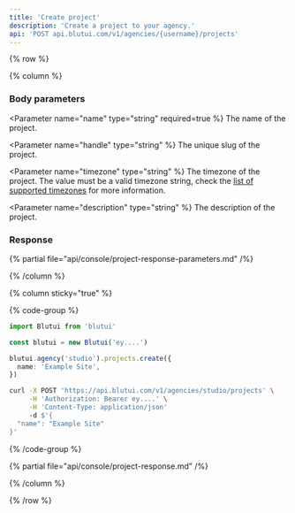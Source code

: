 ```yaml
---
title: 'Create project'
description: 'Create a project to your agency.'
api: 'POST api.blutui.com/v1/agencies/{username}/projects'
---
```


{% row %}

{% column %}
### Body parameters

<Parameter name="name" type="string" required=true %}
The name of the project.
</Parameter>

<Parameter name="handle" type="string" %}
The unique slug of the project.
</Parameter>

<Parameter name="timezone" type="string" %}
The timezone of the project. The value must be a valid timezone string, check the [list of supported timezones](/api/timezones) for more information.
</Parameter>

<Parameter name="description" type="string" %}
The description of the project.
</Parameter>

### Response

{% partial file="api/console/project-response-parameters.md" /%}

{% /column %}

{% column sticky="true" %}

{% code-group %}

```ts {% process=false filename="Node.js" %}
import Blutui from 'blutui'

const blutui = new Blutui('ey....')

blutui.agency('studio').projects.create({
  name: 'Example Site',
})
```

```bash {% process=false filename="cURL" %}
curl -X POST 'https://api.blutui.com/v1/agencies/studio/projects' \
     -H 'Authorization: Bearer ey....' \
     -H 'Content-Type: application/json'
     -d $'{
  "name": "Example Site"
}'
```

{% /code-group %}

{% partial file="api/console/project-response.md" /%}

{% /column %}

{% /row %}
